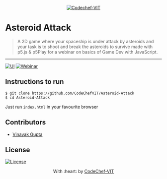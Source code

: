 <p align="center"><a href="https://www.codechefvit.com" target="_blank"><img src="https://s3.amazonaws.com/codechef_shared/sites/all/themes/abessive/logo-3.png" title="CodeChef-VIT" alt="Codechef-VIT"></a>
</p>

# Asteroid Attack

> <Subtitle>
> A 2D game where your spaceship is under attack by asteroids and your task is to shoot and break the asteroids to survive made with p5.js & p5Play for a webinar on basics of Game Dev with JavaScript.

---
[![UI ](https://img.shields.io/badge/User%20Interface-Link%20to%20UI-orange?style=flat-square&logo=appveyor)](https://asteroid-attack.codechefvit.com)
[![Webinar ](https://img.shields.io/badge/Webinar%20-Link%20to%20Webinar-red?style=flat-square&logo=youtube)](http://bit.ly/p5JSWebinar)

## Instructions to run
```
$ git clone https://github.com/CodeChefVIT/Asteroid-Attack
$ cd Asteroid-Attack
```
Just run `index.html` in your favourite browser

## Contributors
- <a href="https://github.com/gvinayakgupta">Vinayak Gupta</a>

## License
[![License](http://img.shields.io/:license-mit-blue.svg?style=flat-square)](http://badges.mit-license.org)

<p align="center">
	With :heart: by <a href="https://www.codechefvit.com" target="_blank">CodeChef-VIT</a>
</p>
